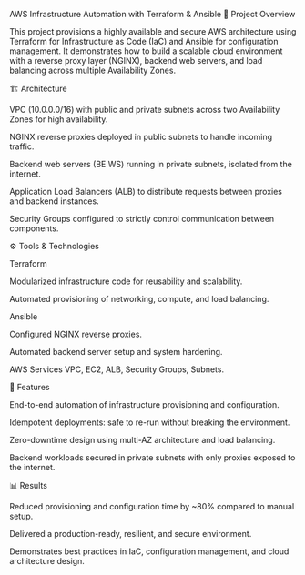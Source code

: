 AWS Infrastructure Automation with Terraform & Ansible
📌 Project Overview

This project provisions a highly available and secure AWS architecture using Terraform for Infrastructure as Code (IaC) and Ansible for configuration management.
It demonstrates how to build a scalable cloud environment with a reverse proxy layer (NGINX), backend web servers, and load balancing across multiple Availability Zones.

🏗️ Architecture

  VPC (10.0.0.0/16) with public and private subnets across two Availability Zones for high availability.

  NGINX reverse proxies deployed in public subnets to handle incoming traffic.

  Backend web servers (BE WS) running in private subnets, isolated from the internet.

  Application Load Balancers (ALB) to distribute requests between proxies and backend instances.

  Security Groups configured to strictly control communication between components.

⚙️ Tools & Technologies

Terraform

  Modularized infrastructure code for reusability and scalability.

  Automated provisioning of networking, compute, and load balancing.

Ansible

  Configured NGINX reverse proxies.

  Automated backend server setup and system hardening.

AWS Services
  VPC, EC2, ALB, Security Groups, Subnets.

🚀 Features

  End-to-end automation of infrastructure provisioning and configuration.

  Idempotent deployments: safe to re-run without breaking the environment.

  Zero-downtime design using multi-AZ architecture and load balancing.

  Backend workloads secured in private subnets with only proxies exposed to the internet.

📊 Results

  Reduced provisioning and configuration time by ~80% compared to manual setup.

  Delivered a production-ready, resilient, and secure environment.

  Demonstrates best practices in IaC, configuration management, and cloud architecture design.

